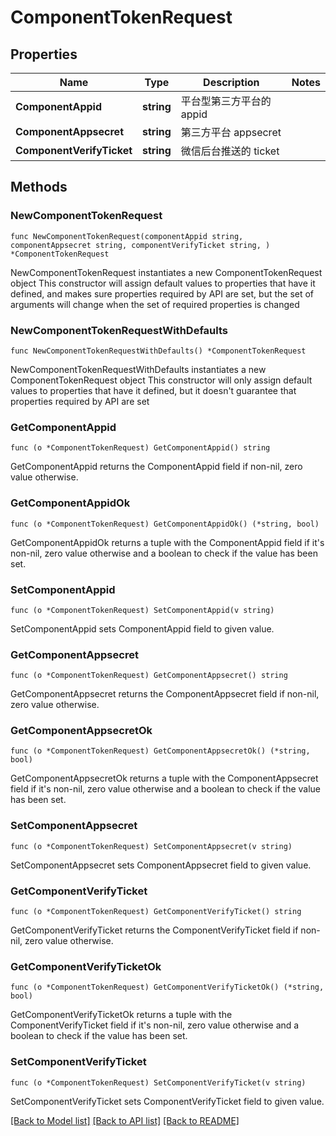 # ComponentTokenRequest

## Properties

Name | Type | Description | Notes
------------ | ------------- | ------------- | -------------
**ComponentAppid** | **string** | 平台型第三方平台的appid | 
**ComponentAppsecret** | **string** | 第三方平台 appsecret | 
**ComponentVerifyTicket** | **string** | 微信后台推送的 ticket | 

## Methods

### NewComponentTokenRequest

`func NewComponentTokenRequest(componentAppid string, componentAppsecret string, componentVerifyTicket string, ) *ComponentTokenRequest`

NewComponentTokenRequest instantiates a new ComponentTokenRequest object
This constructor will assign default values to properties that have it defined,
and makes sure properties required by API are set, but the set of arguments
will change when the set of required properties is changed

### NewComponentTokenRequestWithDefaults

`func NewComponentTokenRequestWithDefaults() *ComponentTokenRequest`

NewComponentTokenRequestWithDefaults instantiates a new ComponentTokenRequest object
This constructor will only assign default values to properties that have it defined,
but it doesn't guarantee that properties required by API are set

### GetComponentAppid

`func (o *ComponentTokenRequest) GetComponentAppid() string`

GetComponentAppid returns the ComponentAppid field if non-nil, zero value otherwise.

### GetComponentAppidOk

`func (o *ComponentTokenRequest) GetComponentAppidOk() (*string, bool)`

GetComponentAppidOk returns a tuple with the ComponentAppid field if it's non-nil, zero value otherwise
and a boolean to check if the value has been set.

### SetComponentAppid

`func (o *ComponentTokenRequest) SetComponentAppid(v string)`

SetComponentAppid sets ComponentAppid field to given value.


### GetComponentAppsecret

`func (o *ComponentTokenRequest) GetComponentAppsecret() string`

GetComponentAppsecret returns the ComponentAppsecret field if non-nil, zero value otherwise.

### GetComponentAppsecretOk

`func (o *ComponentTokenRequest) GetComponentAppsecretOk() (*string, bool)`

GetComponentAppsecretOk returns a tuple with the ComponentAppsecret field if it's non-nil, zero value otherwise
and a boolean to check if the value has been set.

### SetComponentAppsecret

`func (o *ComponentTokenRequest) SetComponentAppsecret(v string)`

SetComponentAppsecret sets ComponentAppsecret field to given value.


### GetComponentVerifyTicket

`func (o *ComponentTokenRequest) GetComponentVerifyTicket() string`

GetComponentVerifyTicket returns the ComponentVerifyTicket field if non-nil, zero value otherwise.

### GetComponentVerifyTicketOk

`func (o *ComponentTokenRequest) GetComponentVerifyTicketOk() (*string, bool)`

GetComponentVerifyTicketOk returns a tuple with the ComponentVerifyTicket field if it's non-nil, zero value otherwise
and a boolean to check if the value has been set.

### SetComponentVerifyTicket

`func (o *ComponentTokenRequest) SetComponentVerifyTicket(v string)`

SetComponentVerifyTicket sets ComponentVerifyTicket field to given value.



[[Back to Model list]](../README.md#documentation-for-models) [[Back to API list]](../README.md#documentation-for-api-endpoints) [[Back to README]](../README.md)


